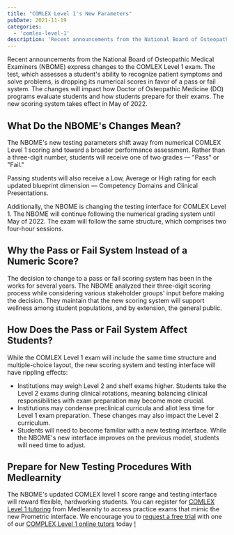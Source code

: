 ```yaml
---
title: "COMLEX Level 1's New Parameters"
pubDate: 2021-11-19
categories:
  - 'comlex-level-1'
description: 'Recent announcements from the National Board of Osteopathic Medical Examiners (NBOME) express changes to the COMLEX Level 1 exam. The test, which assesses.'
---
```


Recent announcements from the National Board of Osteopathic Medical Examiners (NBOME) express changes to the COMLEX Level 1 exam. The test, which assesses a student's ability to recognize patient symptoms and solve problems, is dropping its numerical scores in favor of a pass or fail system. The changes will impact how Doctor of Osteopathic Medicine (DO) programs evaluate students and how students prepare for their exams. The new scoring system takes effect in May of 2022.

## What Do the NBOME's Changes Mean?

The NBOME's new testing parameters shift away from numerical COMLEX Level 1 scoring and toward a broader performance assessment. Rather than a three-digit number, students will receive one of two grades — "Pass" or "Fail."

Passing students will also receive a Low, Average or High rating for each updated blueprint dimension — Competency Domains and Clinical Presentations.

Additionally, the NBOME is changing the testing interface for COMLEX Level 1. The NBOME will continue following the numerical grading system until May of 2022. The exam will follow the same structure, which comprises two four-hour sessions.

## Why the Pass or Fail System Instead of a Numeric Score?

The decision to change to a pass or fail scoring system has been in the works for several years. The NBOME analyzed their three-digit scoring process while considering various stakeholder groups' input before making the decision. They maintain that the new scoring system will support wellness among student populations, and by extension, the general public.

## How Does the Pass or Fail System Affect Students?

While the COMLEX Level 1 exam will include the same time structure and multiple-choice layout, the new scoring system and testing interface will have rippling effects:

- Institutions may weigh Level 2 and shelf exams higher. Students take the Level 2 exams during clinical rotations, meaning balancing clinical responsibilities with exam preparation may become more crucial.
- Institutions may condense preclinical curricula and allot less time for Level 1 exam preparation. These changes may also impact the Level 2 curriculum.
- Students will need to become familiar with a new testing interface. While the NBOME's new interface improves on the previous model, students will need time to adjust.

## Prepare for New Testing Procedures With Medlearnity

The NBOME's updated COMLEX level 1 score range and testing interface will reward flexible, hardworking students. You can register for [COMLEX Level 1 tutoring](https://www.medlearnity.com/comlex-1/) from Medlearnity to access practice exams that mimic the new Prometric interface. We encourage you to [request a free trial](https://www.medlearnity.com/start-here/) with one of our [COMPLEX Level 1 online tutors](http://www.medlearnity.com/our-tutors/) today
[!](https://www.medlearnity.com/start-here/)
